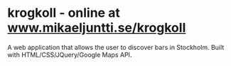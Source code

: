 # krogkoll - online at www.mikaeljuntti.se/krogkoll
A web application that allows the user to discover bars in Stockholm. Built with HTML/CSS/JQuery/Google Maps API.
